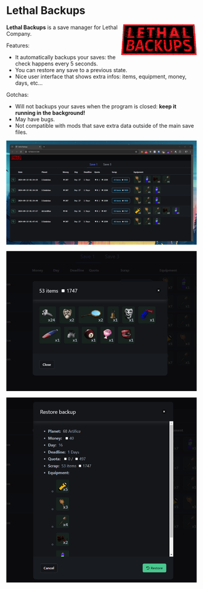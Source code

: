 # Lethal Backups

<img align="right" width="200px" src="vue/src/assets/lethal_backups.png">

**Lethal Backups** is a save manager for Lethal Company.  

Features:  
- It automatically backups your saves: the check happens every 5 seconds.
- You can restore any save to a previous state.
- Nice user interface that shows extra infos: items, equipment, money, days, etc...

Gotchas:
- Will not backups your saves when the program is closed: **keep it running in the background!**
- May have bugs.  
- Not compatible with mods that save extra data outside of the main save files.  

![lethal_backups_screenshot_1.png](doc/lethal_backups_screenshot_1.png)

![lethal_backups_screenshot_2.png](doc/lethal_backups_screenshot_2.png)

![lethal_backups_screenshot_3.png](doc/lethal_backups_screenshot_3.png)

